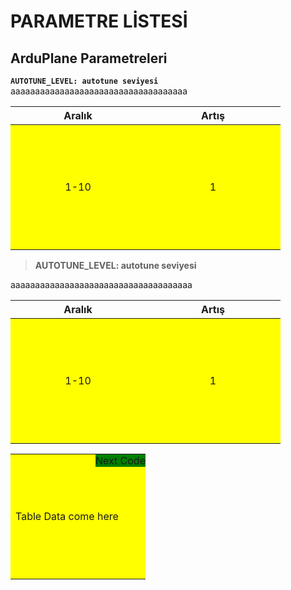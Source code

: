 # PARAMETRE LİSTESİ

## ArduPlane Parametreleri

**`AUTOTUNE_LEVEL: autotune seviyesi`**  
aaaaaaaaaaaaaaaaaaaaaaaaaaaaaaaaaaaa  

| Aralık | Artış |
|:------:|:-----:|
|  1-10  |   1   |

> **AUTOTUNE_LEVEL: autotune seviyesi** 

aaaaaaaaaaaaaaaaaaaaaaaaaaaaaaaaaaaaa  

| Aralık | Artış |
|:------:|:-----:|
|  1-10  |   1   |


<table>
    <tr>
    <td>Table Data come here
        <div class="topright">Next Code</div>
    </td>
    </tr>
</table>

<style type="text/css">
td {
  position: relative;
  width: 200px;
  height: 200px;
  background: yellow;
}

td .topright { 
  position: absolute;
  top: 0;
  right: 0;
  background: green;
}
</style>

